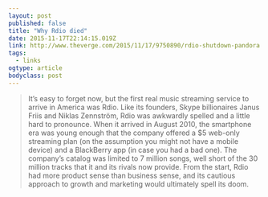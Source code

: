 ```yaml
---
layout: post 
published: false 
title: "Why Rdio died" 
date: 2015-11-17T22:14:15.019Z 
link: http://www.theverge.com/2015/11/17/9750890/rdio-shutdown-pandora 
tags:
  - links
ogtype: article 
bodyclass: post 
---
```


> It’s easy to forget now, but the first real music streaming service to arrive in America was Rdio. Like its founders, Skype billionaires Janus Friis and Niklas Zennström, Rdio was awkwardly spelled and a little hard to pronounce. When it arrived in August 2010, the smartphone era was young enough that the company offered a $5 web-only streaming plan (on the assumption you might not have a mobile device) and a BlackBerry app (in case you had a bad one). The company’s catalog was limited to 7 million songs, well short of the 30 million tracks that it and its rivals now provide. From the start, Rdio had more product sense than business sense, and its cautious approach to growth and marketing would ultimately spell its doom.